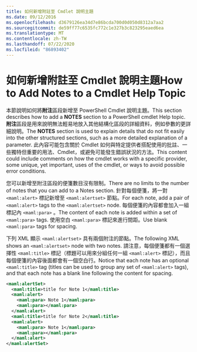 ```yaml
---
title: 如何新增附註至 Cmdlet 說明主題
ms.date: 09/12/2016
ms.openlocfilehash: d3679126ea34d7e86bcda700d0d050d8312a7aa2
ms.sourcegitcommit: de59ff77c6535fc772c1e327b3c823295eaed6ea
ms.translationtype: MT
ms.contentlocale: zh-TW
ms.lasthandoff: 07/22/2020
ms.locfileid: "86893402"
---
```

# <a name="how-to-add-notes-to-a-cmdlet-help-topic"></a><span data-ttu-id="3eef9-102">如何新增附註至 Cmdlet 說明主題</span><span class="sxs-lookup"><span data-stu-id="3eef9-102">How to Add Notes to a Cmdlet Help Topic</span></span>

<span data-ttu-id="3eef9-103">本節說明如何將**附注**區段新增至 PowerShell Cmdlet 說明主題。</span><span class="sxs-lookup"><span data-stu-id="3eef9-103">This section describes how to add a **NOTES** section to a PowerShell cmdlet Help topic.</span></span> <span data-ttu-id="3eef9-104">**附注**區段是用來說明無法輕易地放入其他結構化區段的詳細資料，例如參數的更詳細說明。</span><span class="sxs-lookup"><span data-stu-id="3eef9-104">The **NOTES** section is used to explain details that do not fit easily into the other structured sections, such as a more detailed explanation of a parameter.</span></span> <span data-ttu-id="3eef9-105">此內容可能包含關於 Cmdlet 如何與特定提供者搭配使用的批註、一些獨特但重要的用法、Cmdlet，或避免可能發生錯誤狀況的方法。</span><span class="sxs-lookup"><span data-stu-id="3eef9-105">This content could include comments on how the cmdlet works with a specific provider, some unique, yet important, uses of the cmdlet, or ways to avoid possible error conditions.</span></span>

<span data-ttu-id="3eef9-106">您可以新增至附注區段的便箋數目沒有限制。</span><span class="sxs-lookup"><span data-stu-id="3eef9-106">There are no limits to the number of notes that you can add to a Notes section.</span></span> <span data-ttu-id="3eef9-107">針對每個便箋，將一對 `<maml:alert>` 標記新增至 `<maml:alertset>` 節點。</span><span class="sxs-lookup"><span data-stu-id="3eef9-107">For each note, add a pair of `<maml:alert>` tags to the `<maml:alertset>` node.</span></span> <span data-ttu-id="3eef9-108">每個便箋的內容都會加入一組標記內 `<maml:para>` 。</span><span class="sxs-lookup"><span data-stu-id="3eef9-108">The content of each note is added within a set of `<maml:para>` tags.</span></span> <span data-ttu-id="3eef9-109">使用空白 `<maml:para>` 標記來進行間距。</span><span class="sxs-lookup"><span data-stu-id="3eef9-109">Use blank `<maml:para>` tags for spacing.</span></span>

<span data-ttu-id="3eef9-110">下列 XML 顯示 `<maml:alertset>` 具有兩個附注的節點。</span><span class="sxs-lookup"><span data-stu-id="3eef9-110">The following XML shows an `<maml:alertset>` node with two notes.</span></span> <span data-ttu-id="3eef9-111">請注意，每個便箋都有一個選擇性 `<maml:title>` 標記（標題可以用來分組任何一組 `<maml:alert>` 標記），而且每個便箋的內容後面都會有一個空白行。</span><span class="sxs-lookup"><span data-stu-id="3eef9-111">Notice that each note has an optional `<maml:title>` tag (titles can be used to group any set of `<maml:alert>` tags), and that each note has a blank line following the content for spacing.</span></span>

```xml
<maml:alertSet>
  <maml:title>title for Note 1</maml:title>
  <maml:alert>
    <maml:para> Note 1</maml:para>
    <maml:para></maml:para>
  </maml:alert>
  <maml:title>title for Note 2</maml:title>
  <maml:alert>
    <maml:para> Note 1</maml:para>
    <maml:para></maml:para>
  </maml:alert>
</maml:alertSet>
```
